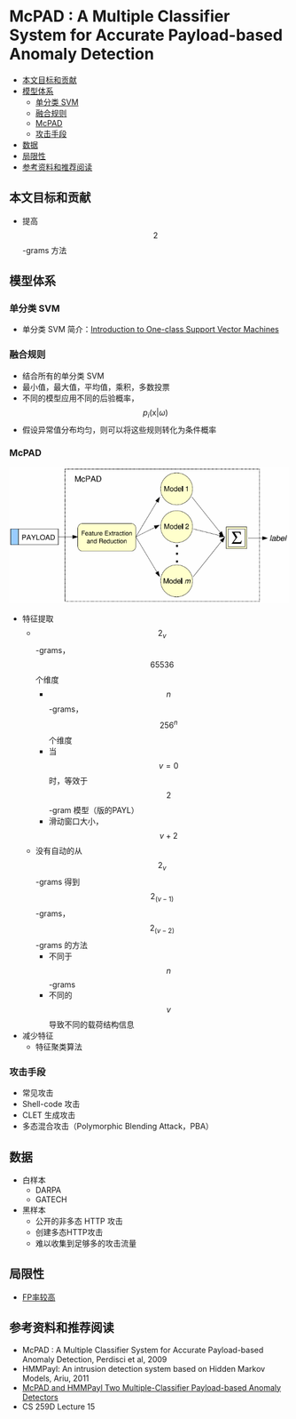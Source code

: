 # McPAD : A Multiple Classifier System for Accurate Payload-based Anomaly Detection

<!-- TOC -->

- [本文目标和贡献](#本文目标和贡献)
- [模型体系](#模型体系)
    - [单分类 SVM](#单分类-svm)
    - [融合规则](#融合规则)
    - [McPAD](#mcpad)
    - [攻击手段](#攻击手段)
- [数据](#数据)
- [局限性](#局限性)
- [参考资料和推荐阅读](#参考资料和推荐阅读)

<!-- /TOC -->

## 本文目标和贡献

* 提高 $$2$$-grams 方法

## 模型体系

### 单分类 SVM

* 单分类 SVM 简介：[Introduction to One-class Support Vector Machines](http://rvlasveld.github.io/blog/2013/07/12/introduction-to-one-class-support-vector-machines/)

### 融合规则

* 结合所有的单分类 SVM
* 最小值，最大值，平均值，乘积，多数投票
* 不同的模型应用不同的后验概率，$$p_i(\mathrm{x}|\omega)$$
* 假设异常值分布均匀，则可以将这些规则转化为条件概率

### McPAD

![McPAD 总览](images/McPAD.png)

* 特征提取
    * $$2_v$$-grams，$$65536$$ 个维度
        * $$n$$-grams，$$256^n$$ 个维度
        * 当 $$v = 0$$时，等效于 $$2$$-gram 模型（版的PAYL）
        * 滑动窗口大小，$$v + 2$$
    * 没有自动的从 $$2_v$$-grams 得到 $$2_(v-1)$$-grams，$$2_(v-2)$$-grams 的方法 
        * 不同于 $$n$$-grams
        * 不同的 $$v$$ 导致不同的载荷结构信息
* 减少特征
    * 特征聚类算法

### 攻击手段

* 常见攻击
* Shell-code 攻击
* CLET 生成攻击
* 多态混合攻击（Polymorphic Blending Attack，PBA）

## 数据

* 白样本
    * DARPA
    * GATECH
* 黑样本
    * 公开的非多态 HTTP 攻击
    * 创建多态HTTP攻击
    * 难以收集到足够多的攻击流量

## 局限性

* [FP率较高](http://www.cse.chalmers.se/edu/course/DAT285B/SLIDESNOTES/NGramPresentation.pptx)

## 参考资料和推荐阅读

* McPAD : A Multiple Classifier System for Accurate Payload-based Anomaly Detection, Perdisci et al, 2009
* HMMPayl: An intrusion detection system based on Hidden Markov Models, Ariu, 2011
* [McPAD and HMMPayl Two Multiple-Classifier Payload-based Anomaly Detectors](http://pralab.diee.unica.it/en/HMMPayl_and_McPAD)
* CS 259D Lecture 15
